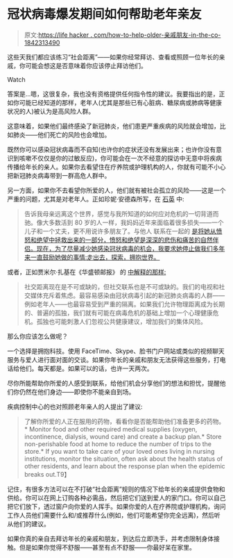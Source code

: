 # 冠状病毒爆发期间如何帮助老年亲友

> 原文:[https://life hacker . com/how-to-help-older-亲戚朋友-in-the-co-1842313490](https://lifehacker.com/how-to-help-elderly-relatives-and-friends-during-the-co-1842313490)

这些天我们都应该练习“社会距离”——如果你经常拜访、查看或照顾一位年长的亲戚，你可能会想这是否意味着你应该停止拜访他们。

Watch

答案是...嗯，这很复杂，我也没有资格提供任何指令性的建议。我要指出的是，正如你可能已经知道的那样，老年人(尤其是那些已有心脏病、糖尿病或肺病等健康状况的人)被认为是高风险人群。

这意味着，如果他们最终感染了新冠肺炎，他们患更严重疾病的风险就会增加，比如肺炎——他们死亡的风险也会增加。

既然你可以感染冠状病毒而不自知(也许你的症状还没有发展出来；也许你没有意识到咳嗽不仅仅是你的过敏反应)，你可能会在一次不经意的探访中无意中将疾病传播给年长的亲人。如果你去看望住在疗养院或护理机构的人，你就有可能不小心把新冠肺炎病毒带到一群高危人群中。

另一方面，如果你不去看望你所爱的人，他们就有被社会孤立的风险——这是一个严重的问题，尤其是对老年人。正如珍妮·安德森所写，在 [石英](https://qz.com/1815671/coronavirus-is-making-older-people-even-lonelier/) 中:

> 告诉我母亲远离这个世界，感觉与我所知道的如何应对危机的一切背道而驰。像大多数活到 80 岁的人一样，我妈妈近年来面临着很多损失——一个儿子和一个丈夫，更不用说许多朋友了。与他人 联系在一起的 [是将她从愤怒和绝望中拯救出来的一部分，愤怒和绝望是深深的悲伤和痛苦的自然伴侣。现在，为了尽量减少她感染冠状病毒的机会，我要求她停止做我们多年来一直鼓励她做的事情:走出去，探索，拥抱世界。](https://qz.com/1570179/how-to-make-friends-build-a-community-and-create-the-life-you-want/)

或者，正如贾米尔·扎基在《华盛顿邮报》 的 [中解释的那样:](https://www.washingtonpost.com/health/social-distancing-shouldnt-mean-losing-human-connection/2020/03/12/89fbb85c-63c0-11ea-acca-80c22bbee96f_story.html)

> 社交距离现在是不可或缺的，但社交联系也是不可或缺的。我们的电视和社交媒体充斥着焦虑。最容易感染由冠状病毒引起的新冠肺炎病毒的人群——例如老年人——也最容易受到严重的隔离。如果我们允许物理距离成为长期的、普遍的孤独，我们就有可能在病毒危机的基础上增加一个心理健康危机。孤独也可能刺激人们忽视公共健康建议，增加我们的集体风险。

那么你应该怎么做呢？

一个选择是拥抱科技。使用 FaceTime、Skype、脸书门户网站或类似的视频聊天服务与爱人进行面对面的交谈。如果你年长的亲戚和朋友无法获得这些服务，打电话给他们。每天都是。如果可以的话，也许一天两次。

尽你所能帮助你所爱的人感受到联系，给他们机会分享他们的想法和担忧，提醒他们你仍然在他们身边——即使你不能亲自到场。

疾病控制中心的也对照顾老年亲人的人提出了建议:

> 了解你所爱的人正在服用的药物，看看你是否能帮助他们准备更多的药物。*   Monitor food and other required medical supplies (oxygen, incontinence, dialysis, wound care) and create a backup plan.*   Store non-perishable food at home to reduce the number of trips to the store.*   If you want to take care of your loved ones living in nursing institutions, monitor the situation, often ask about the health status of other residents, and learn about the response plan when the epidemic breaks out.T9】

记住，有很多方法可以在不打破“社会距离”规则的情况下给年长的亲戚提供食物和供给。你可以在网上订购各种必需品，然后把它们送到爱人的家门口。你可以自己把它们放下，透过窗户向你爱的人挥手。如果你爱的人在疗养院或护理机构，询问工作人员他们需要什么和/或推荐什么(例如，他们可能希望你完全远离)，然后听从他们的建议。

如果你真的亲自去拜访年长的亲戚和朋友，到达后立即洗手，并考虑限制身体接触。但是如果你觉得不舒服——甚至有点不舒服——你最好呆在家里。